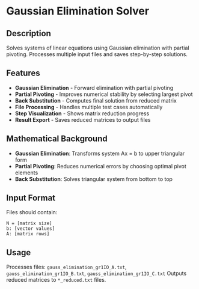 # Gaussian Elimination Solver

## Description
Solves systems of linear equations using Gaussian elimination with partial pivoting. Processes multiple input files and saves step-by-step solutions.

## Features
- **Gaussian Elimination** - Forward elimination with partial pivoting
- **Partial Pivoting** - Improves numerical stability by selecting largest pivot
- **Back Substitution** - Computes final solution from reduced matrix
- **File Processing** - Handles multiple test cases automatically
- **Step Visualization** - Shows matrix reduction progress
- **Result Export** - Saves reduced matrices to output files

## Mathematical Background
- **Gaussian Elimination**: Transforms system Ax = b to upper triangular form
- **Partial Pivoting**: Reduces numerical errors by choosing optimal pivot elements
- **Back Substitution**: Solves triangular system from bottom to top

## Input Format
Files should contain:
```
N = [matrix size]
b: [vector values]
A: [matrix rows]
```

## Usage
Processes files: `gauss_elimination_gr1IO_A.txt`, `gauss_elimination_gr1IO_B.txt`, `gauss_elimination_gr1IO_C.txt`
Outputs reduced matrices to `*_reduced.txt` files.
